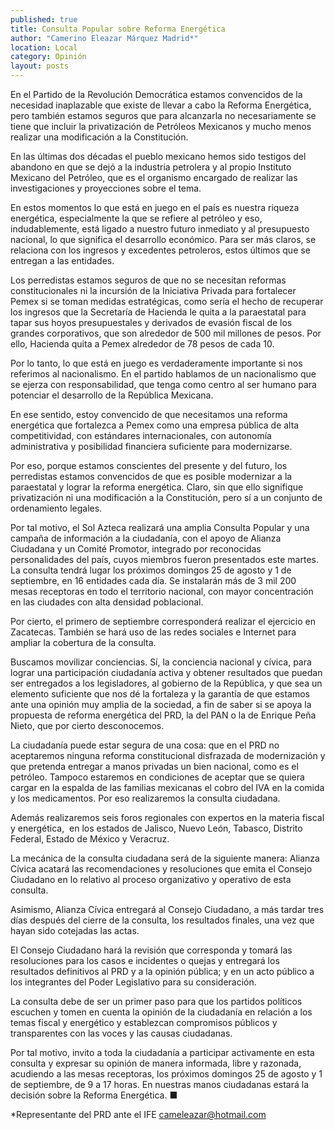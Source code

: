 ```yaml
---
published: true
title: Consulta Popular sobre Reforma Energética
author: "Camerino Eleazar Márquez Madrid*"
location: Local
category: Opinión
layout: posts
---
```


En el Partido de la Revolución Democrática estamos convencidos de la necesidad inaplazable que existe de llevar a cabo la Reforma Energética, pero también estamos seguros que para alcanzarla no necesariamente se tiene que incluir la privatización de Petróleos Mexicanos y mucho menos realizar una modificación a la Constitución.

En las últimas dos décadas el pueblo mexicano hemos sido testigos del abandono en que se dejó a la industria petrolera y al propio Instituto Mexicano del Petróleo, que es el organismo encargado de realizar las investigaciones y proyecciones sobre el tema.

En estos momentos lo que está en juego en el país es nuestra riqueza energética, especialmente la que se refiere al petróleo y eso, indudablemente, está ligado a nuestro futuro inmediato y al presupuesto nacional, lo que significa el desarrollo económico. Para ser más claros, se relaciona con los ingresos y excedentes petroleros, estos últimos que se entregan a las entidades.

Los perredistas estamos seguros de que no se necesitan reformas constitucionales ni la incursión de la Iniciativa Privada para fortalecer Pemex si se toman medidas estratégicas, como sería el hecho de recuperar los ingresos que la Secretaría de Hacienda le quita a la paraestatal para tapar sus hoyos presupuestales y derivados de evasión fiscal de los grandes corporativos, que son alrededor de 500 mil millones de pesos. Por ello, Hacienda quita a Pemex alrededor de 78 pesos de cada 10.

Por lo tanto, lo que está en juego es verdaderamente importante si nos referimos al nacionalismo. En el partido hablamos de un nacionalismo que se ejerza con responsabilidad, que tenga como centro al ser humano para potenciar el desarrollo de la República Mexicana. 

En ese sentido, estoy convencido de que necesitamos una reforma energética que fortalezca a Pemex como una empresa pública de alta competitividad, con estándares internacionales, con autonomía administrativa y posibilidad financiera suficiente para modernizarse.

Por eso, porque estamos conscientes del presente y del futuro, los perredistas estamos convencidos de que es posible modernizar a la paraestatal y lograr la reforma energética. Claro, sin que ello signifique privatización ni una modificación a la Constitución, pero sí a un conjunto de ordenamiento legales.

Por tal motivo, el Sol Azteca realizará una amplia Consulta Popular y una campaña de información a  la ciudadanía, con el apoyo de Alianza Ciudadana y un Comité Promotor, integrado por reconocidas personalidades del país, cuyos miembros fueron presentados este martes. La consulta tendrá lugar los próximos domingos 25 de agosto y 1 de septiembre, en 16 entidades cada día. Se instalarán más de 3 mil 200  mesas receptoras en todo el territorio nacional, con mayor concentración en las ciudades con alta densidad poblacional.

Por cierto, el primero de septiembre corresponderá realizar el ejercicio en Zacatecas. También se hará uso de las redes sociales e Internet para ampliar la cobertura de la consulta.

Buscamos movilizar conciencias. Sí, la conciencia nacional y cívica, para lograr una participación ciudadanía activa y obtener resultados que puedan ser entregados a los legisladores, al gobierno de la República, y que sea un elemento suficiente que nos dé la fortaleza y la garantía de que estamos ante una opinión muy amplia de la sociedad, a fin de saber si se apoya la propuesta de reforma energética del PRD, la del PAN o la de Enrique Peña Nieto, que por cierto desconocemos.

La ciudadanía puede estar segura de una cosa: que en el PRD no aceptaremos ninguna reforma constitucional disfrazada de modernización y que pretenda entregar a manos privadas un bien nacional, como es el petróleo. Tampoco estaremos en condiciones de aceptar que se quiera cargar en la espalda de las familias mexicanas el cobro del IVA en la comida y los medicamentos. Por eso realizaremos la consulta ciudadana.

Además realizaremos seis foros regionales con expertos en la materia fiscal y energética,  en los estados de Jalisco, Nuevo León, Tabasco, Distrito Federal, Estado de México y Veracruz.

La mecánica de la consulta ciudadana será de la siguiente manera: Alianza Cívica acatará las recomendaciones y resoluciones que emita el Consejo Ciudadano en lo relativo al proceso organizativo y operativo de esta consulta.

Asimismo, Alianza Cívica entregará al Consejo Ciudadano, a más tardar tres días después del cierre de la consulta, los resultados finales, una vez que hayan sido cotejadas las actas.

El Consejo Ciudadano hará la revisión que corresponda y tomará las resoluciones para los casos e incidentes o quejas y entregará los resultados definitivos al PRD y a la opinión pública; y en un acto público a los integrantes del Poder Legislativo para su consideración. 

La consulta debe de ser un primer paso para que los partidos políticos escuchen y tomen en cuenta la opinión de la ciudadanía en relación a los temas fiscal y energético y establezcan compromisos públicos y transparentes con las voces y las causas ciudadanas. 

Por tal motivo, invito a toda la ciudadanía a participar activamente en esta consulta y expresar su opinión de manera informada, libre y razonada, acudiendo a las mesas receptoras, los próximos domingos 25 de agosto y 1 de septiembre, de 9 a 17 horas. 
En nuestras manos ciudadanas estará la decisión sobre la Reforma Energética. ■

*Representante del PRD ante el IFE
cameleazar@hotmail.com
